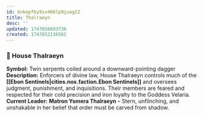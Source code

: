 ```yaml
---
id: knkepfby9in406lp9juag22
title: Thalraeyn
desc: ''
updated: 1747858693736
created: 1747852136562
---
```

### 🐍 House Thalraeyn

**Symbol:** Twin serpents coiled around a downward-pointing dagger
**Description:** Enforcers of divine law, House Thalraeyn controls much of the **[[Ebon Sentinels|cities.nox.faction.Ebon Sentinels]]** and oversees judgment, punishment, and inquisitions. Their members are feared and respected for their cold precision and iron loyalty to the Goddess Velaria.
**Current Leader:** **Matron Ysmera Thalraeyn** – Stern, unflinching, and unshakable in her belief that order must be carved from shadow.